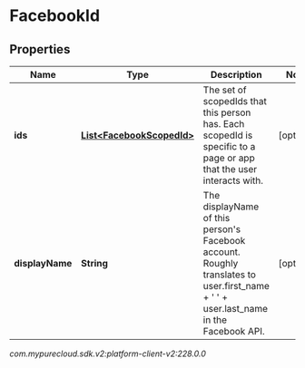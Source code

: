 # FacebookId


## Properties

| Name | Type | Description | Notes |
| ------------ | ------------- | ------------- | ------------- |
| **ids** | [**List&lt;FacebookScopedId&gt;**](FacebookScopedId) | The set of scopedIds that this person has. Each scopedId is specific to a page or app that the user interacts with. |  [optional] |
| **displayName** | **String** | The displayName of this person's Facebook account. Roughly translates to user.first_name + ' ' + user.last_name in the Facebook API. |  [optional] |




_com.mypurecloud.sdk.v2:platform-client-v2:228.0.0_
